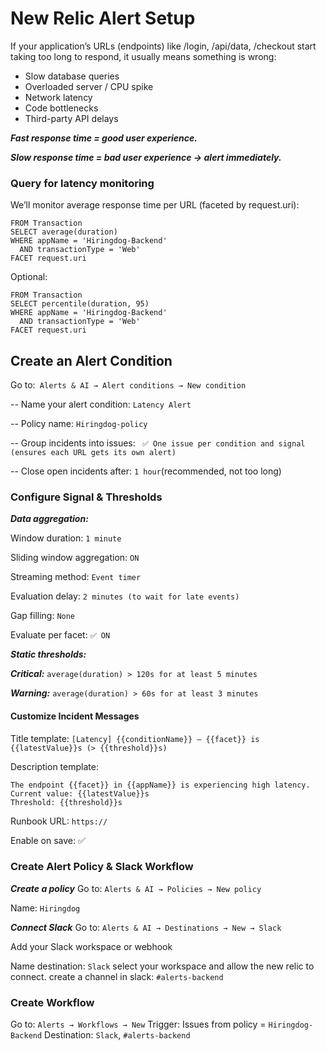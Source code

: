 # New Relic Alert Setup

If your application’s URLs (endpoints) like /login, /api/data, /checkout start taking too long to respond, it usually means something is wrong:
- Slow database queries
- Overloaded server / CPU spike
- Network latency
- Code bottlenecks
- Third-party API delays

***Fast response time = good user experience.***

***Slow response time = bad user experience → alert immediately.***

### Query for latency monitoring

We’ll monitor average response time per URL (faceted by request.uri):
```
FROM Transaction
SELECT average(duration)
WHERE appName = 'Hiringdog-Backend'
  AND transactionType = 'Web'
FACET request.uri
```

Optional:
```
FROM Transaction
SELECT percentile(duration, 95)
WHERE appName = 'Hiringdog-Backend'
  AND transactionType = 'Web'
FACET request.uri
```
## Create an Alert Condition

Go to:` Alerts & AI → Alert conditions → New condition`

-- Name your alert condition: `Latency Alert`

-- Policy name: ` Hiringdog-policy `

-- Group incidents into issues: ` ✅ One issue per condition and signal (ensures each URL gets its own alert)`

-- Close open incidents after: ` 1 hour `(recommended, not too long)

### Configure Signal & Thresholds

***Data aggregation:***

Window duration: ` 1 minute ` 

Sliding window aggregation: ` ON `

Streaming method: ` Event timer `

Evaluation delay: `2 minutes (to wait for late events)`

Gap filling: ` None `

Evaluate per facet: ` ✅ ON `

***Static thresholds:***

***Critical:*** `average(duration) > 120s for at least 5 minutes`

***Warning:*** `average(duration) > 60s for at least 3 minutes`

#### Customize Incident Messages

Title template: `[Latency] {{conditionName}} – {{facet}} is {{latestValue}}s (> {{threshold}}s) `

Description template:

```
The endpoint {{facet}} in {{appName}} is experiencing high latency.
Current value: {{latestValue}}s
Threshold: {{threshold}}s
```
Runbook URL: ` https:// `

Enable on save: ✅

### Create Alert Policy & Slack Workflow

***Create a policy***
Go to: ` Alerts & AI → Policies → New policy `

Name:  `Hiringdog`

***Connect Slack***
Go to: ` Alerts & AI → Destinations → New → Slack `

Add your Slack workspace or webhook

Name destination: ` Slack ` 
select your workspace and allow the new relic to connect.
create a channel in slack: ` #alerts-backend `

### Create Workflow

Go to: `Alerts → Workflows → New`
Trigger: Issues from policy = `Hiringdog-Backend`
Destination:  `Slack`, `#alerts-backend`



